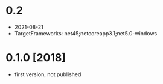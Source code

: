# 0.2
- 2021-08-21
- TargetFrameworks: net45;netcoreapp3.1;net5.0-windows

# 0.1.0 [2018]
- first version, not published